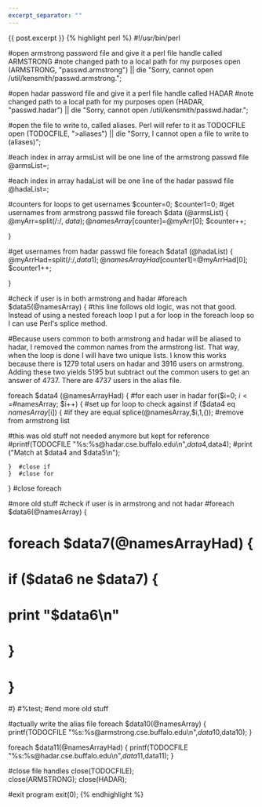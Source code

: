 ```yaml
---
excerpt_separator: ""
---
```

{{ post.excerpt }}
{% highlight perl %}
#!/usr/bin/perl

#open armstrong password file and give it a perl file handle called ARMSTRONG
#note changed path to a local path for my purposes
open (ARMSTRONG, "passwd.armstrong") || die "Sorry, cannot open /util/kensmith/passwd.armstrong.";

#open hadar password file and give it a perl file handle called HADAR
#note changed path to a local path for my purposes
open (HADAR, "passwd.hadar") || die "Sorry, cannot open /util/kensmith/passwd.hadar.";

#open the file to write to, called aliases.  Perl will refer to it as TODOCFILE
open (TODOCFILE, ">aliases") || die "Sorry, I cannot open a file to write to (aliases)";

#each index in array armsList will be one line of the armstrong passwd file
@armsList=<ARMSTRONG>;

#each index in array hadaList will be one line of the hadar passwd file
@hadaList=<HADAR>;

#counters for loops to get usernames
$counter=0;
$counter1=0;
#get usernames from armstrong passwd file
foreach $data (@armsList) {
    @myArr=split(/\:/, $data);
    @namesArray[$counter]=@myArr[0];
    $counter++;
    
}

#get usernames from hadar passwd file
foreach $data1 (@hadaList) {
    @myArrHad=split(/\:/,$data1);
    @namesArrayHad[$counter1]=@myArrHad[0];
    $counter1++;

}


#check if user is in both armstrong and hadar
#foreach $data5(@namesArray) {  #this line follows old logic, was not that good.  Instead of using a nested foreach loop I put a for loop in the foreach loop so I can use Perl's splice method.

#Because users common to both armstrong and hadar will be aliased to hadar, I removed the common names from the armstrong list.  That way, when the loop is done I will have two unique lists.  I know this works because there is 1279 total users on hadar and 3916 users on armstrong.  Adding these two yields 5195 but subtract out the common users to get an answer of 4737.  There are 4737 users in the alias file. 

foreach $data4 (@namesArrayHad) {                  #for each user in hadar
    for($i=0; $i<=$#namesArray; $i++) {            #set up for loop to check against
	if ($data4 eq $namesArray[$i]) {           #if they are equal
	    splice(@namesArray,$i,1,());           #remove from armstrong list   
     
#this was old stuff not needed anymore but kept for reference
#printf(TODOCFILE "%s:%s\@hadar.cse.buffalo.edu\n",$data4,$data4);
#print ("Match at $data4 and $data5\n");

	}  #close if
    }  #close for
}   #close foreach
	
#more old stuff
#check if user is in armstrong and not hadar
#foreach $data6(@namesArray) {
#    foreach $data7(@namesArrayHad) {
#	if ($data6 ne $data7) {
#	    print "$data6\n"
#	    }
#    }
#}
#%test;
#end more old stuff

#actually write the alias file
foreach $data10(@namesArray) {
    printf(TODOCFILE "%s:%s\@armstrong.cse.buffalo.edu\n",$data10,$data10);
}

foreach $data11(@namesArrayHad) {
    printf(TODOCFILE "%s:%s\@hadar.cse.buffalo.edu\n",$data11,$data11);
}

#close file handles
close(TODOCFILE);  
close(ARMSTRONG);
close(HADAR);

#exit program
exit(0);
{% endhighlight %}

